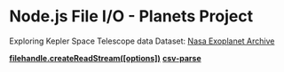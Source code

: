 # Node.js File I/O - Planets Project

Exploring Kepler Space Telescope data
Dataset: [Nasa Exoplanet Archive](https://exoplanetarchive.ipac.caltech.edu/cgi-bin/TblView/nph-tblView?app=ExoTbls&config=cumulative)

**[filehandle.createReadStream([options])](https://nodejs.org/api/fs.html#filehandlecreatereadstreamoptions)**
**[csv-parse](https://www.npmjs.com/package/csv-parse)**